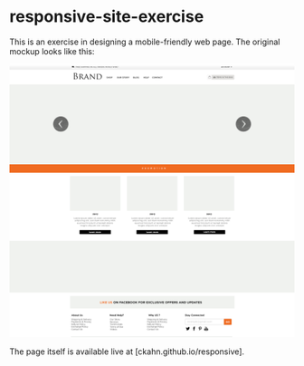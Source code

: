 # responsive-site-exercise

This is an exercise in designing a mobile-friendly web page. The original mockup looks like this:

![mockup](https://github.com/ckahn/responsive-site-exercise/blob/master/template.png)

The page itself is available live at [ckahn.github.io/responsive].
